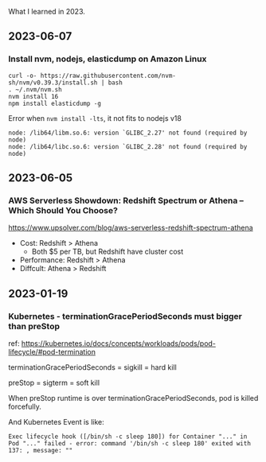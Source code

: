 
What I learned in 2023.

## 2023-06-07
### Install nvm, nodejs, elasticdump on Amazon Linux

```
curl -o- https://raw.githubusercontent.com/nvm-sh/nvm/v0.39.3/install.sh | bash
. ~/.nvm/nvm.sh
nvm install 16
npm install elasticdump -g
```

Error when `nvm install -lts`, it not fits to nodejs v18
```
node: /lib64/libm.so.6: version `GLIBC_2.27' not found (required by node)
node: /lib64/libc.so.6: version `GLIBC_2.28' not found (required by node)
```

## 2023-06-05
### AWS Serverless Showdown: Redshift Spectrum or Athena – Which Should You Choose?
https://www.upsolver.com/blog/aws-serverless-redshift-spectrum-athena

- Cost: Redshift > Athena
  - Both $5 per TB, but Redshift have cluster cost
- Performance: Redshift > Athena
- Diffcult: Athena > Redshift

## 2023-01-19
### Kubernetes - terminationGracePeriodSeconds must bigger than preStop

ref: https://kubernetes.io/docs/concepts/workloads/pods/pod-lifecycle/#pod-termination

terminationGracePeriodSeconds = sigkill = hard kill

preStop = sigterm = soft kill

When preStop runtime is over terminationGracePeriodSeconds, pod is killed forcefully.

And Kubernetes Event is like:

```
Exec lifecycle hook ([/bin/sh -c sleep 180]) for Container "..." in Pod "..." failed - error: command '/bin/sh -c sleep 180' exited with 137: , message: ""
```
